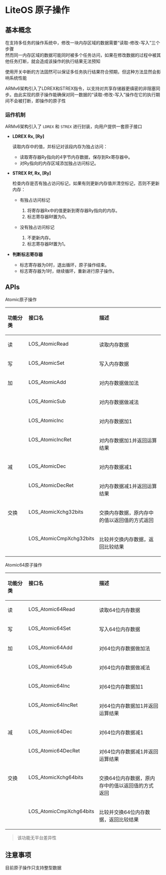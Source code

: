 # LiteOS 原子操作
## 基本概念
在支持多任务的操作系统中，修改一块内存区域的数据需要“读取-修改-写入”三个步骤  
然而同一内存区域的数据可能同时被多个任务访问，如果在修改数据的过程中被其他任务打断，就会造成该操作的执行结果无法预知

使用开关中断的方法固然可以保证多任务执行结果符合预期，但这种方法显然会影响系统性能

ARMv6架构引入了LDREX和STREX指令，以支持对共享存储器更缜密的非阻塞同步。由此实现的原子操作能确保对同一数据的“读取-修改-写入”操作在它的执行期间不会被打断，即操作的原子性

### 运作机制
ARMv6架构引入了 `LDREX` 和 `STREX` 进行封装，向用户提供一套原子接口
-   **LDREX Rx, [Ry]**
    
    读取内存中的值，并标记对该段内存为独占访问：
    
    -   读取寄存器Ry指向的4字节内存数据，保存到Rx寄存器中。
    -   对Ry指向的内存区域添加独占访问标记。
-   **STREX Rf, Rx, [Ry]**
    
    检查内存是否有独占访问标记，如果有则更新内存值并清空标记，否则不更新内存：
    
    -   有独占访问标记
        
        1.  将寄存器Rx中的值更新到寄存器Ry指向的内存。
        2.  标志寄存器Rf置为0。
    -   没有独占访问标记
        
        1.  不更新内存。
        2.  标志寄存器Rf置为1。
-   **判断标志寄存器**
    
    -   标志寄存器为0时，退出循环，原子操作结束。
    -   标志寄存器为1时，继续循环，重新进行原子操作。

## APIs
Atomic原子操作
<table>
<thead align="left"><tr id="row1872972720811"><th class="cellrowborder" id="mcps1.2.4.1.1" width="17.588241175882413%" valign="top"><p id="p2197741720811"><a name="p2197741720811"></a><a name="p2197741720811"></a>功能分类</p>
</th>
<th class="cellrowborder" id="mcps1.2.4.1.2" width="22.827717228277173%" valign="top"><p id="p1280752020811"><a name="p1280752020811"></a><a name="p1280752020811"></a>接口名</p>
</th>
<th class="cellrowborder" id="mcps1.2.4.1.3" width="59.58404159584042%" valign="top"><p id="p3595409320811"><a name="p3595409320811"></a><a name="p3595409320811"></a>描述</p>
</th>
</tr>
</thead>
<tbody><tr id="row8821422144017"><td class="cellrowborder" headers="mcps1.2.4.1.1 " width="17.588241175882413%" valign="top"><p id="p1082116226408"><a name="p1082116226408"></a><a name="p1082116226408"></a>读</p>
</td>
<td class="cellrowborder" headers="mcps1.2.4.1.2 " width="22.827717228277173%" valign="top"><p id="p118211822134019"><a name="p118211822134019"></a><a name="p118211822134019"></a>LOS_AtomicRead</p>
</td>
<td class="cellrowborder" headers="mcps1.2.4.1.3 " width="59.58404159584042%" valign="top"><p id="p3821172210403"><a name="p3821172210403"></a><a name="p3821172210403"></a>读取内存数据</p>
</td>
</tr>
<tr id="row12907201494015"><td class="cellrowborder" headers="mcps1.2.4.1.1 " width="17.588241175882413%" valign="top"><p id="p1790851494014"><a name="p1790851494014"></a><a name="p1790851494014"></a>写</p>
</td>
<td class="cellrowborder" headers="mcps1.2.4.1.2 " width="22.827717228277173%" valign="top"><p id="p79081214184016"><a name="p79081214184016"></a><a name="p79081214184016"></a>LOS_AtomicSet</p>
</td>
<td class="cellrowborder" headers="mcps1.2.4.1.3 " width="59.58404159584042%" valign="top"><p id="p1908314114017"><a name="p1908314114017"></a><a name="p1908314114017"></a>写入内存数据</p>
</td>
</tr>
<tr id="row3711131920811"><td class="cellrowborder" rowspan="4" headers="mcps1.2.4.1.1 " width="17.588241175882413%" valign="top"><p id="p1464320720811"><a name="p1464320720811"></a><a name="p1464320720811"></a>加</p>
</td>
<td class="cellrowborder" headers="mcps1.2.4.1.2 " width="22.827717228277173%" valign="top"><p id="p5788323720811"><a name="p5788323720811"></a><a name="p5788323720811"></a>LOS_AtomicAdd</p>
</td>
<td class="cellrowborder" headers="mcps1.2.4.1.3 " width="59.58404159584042%" valign="top"><p id="p6073589620811"><a name="p6073589620811"></a><a name="p6073589620811"></a>对内存数据做加法</p>
</td>
</tr>
<tr id="row15982181955512"><td class="cellrowborder" headers="mcps1.2.4.1.1 " valign="top"><p id="p159821019205512"><a name="p159821019205512"></a><a name="p159821019205512"></a>LOS_AtomicSub</p>
</td>
<td class="cellrowborder" headers="mcps1.2.4.1.2 " valign="top"><p id="p189821319125516"><a name="p189821319125516"></a><a name="p189821319125516"></a>对内存数据做减法</p>
</td>
</tr>
<tr id="row3156887520811"><td class="cellrowborder" headers="mcps1.2.4.1.1 " valign="top"><p id="p6009666520811"><a name="p6009666520811"></a><a name="p6009666520811"></a>LOS_AtomicInc</p>
</td>
<td class="cellrowborder" headers="mcps1.2.4.1.2 " valign="top"><p id="p6683076820811"><a name="p6683076820811"></a><a name="p6683076820811"></a>对内存数据加1</p>
</td>
</tr>
<tr id="row152478191611"><td class="cellrowborder" headers="mcps1.2.4.1.1 " valign="top"><p id="p487389551611"><a name="p487389551611"></a><a name="p487389551611"></a>LOS_AtomicIncRet</p>
</td>
<td class="cellrowborder" headers="mcps1.2.4.1.2 " valign="top"><p id="p4737212173750"><a name="p4737212173750"></a><a name="p4737212173750"></a>对内存数据加1并返回运算结果</p>
</td>
</tr>
<tr id="row551826141617"><td class="cellrowborder" rowspan="2" headers="mcps1.2.4.1.1 " width="17.588241175882413%" valign="top"><p id="p1025291220215"><a name="p1025291220215"></a><a name="p1025291220215"></a>减</p>
</td>
<td class="cellrowborder" headers="mcps1.2.4.1.2 " width="22.827717228277173%" valign="top"><p id="p8139021617"><a name="p8139021617"></a><a name="p8139021617"></a>LOS_AtomicDec</p>
</td>
<td class="cellrowborder" headers="mcps1.2.4.1.3 " width="59.58404159584042%" valign="top"><p id="p659261051617"><a name="p659261051617"></a><a name="p659261051617"></a>对内存数据减1</p>
</td>
</tr>
<tr id="row5082721316112"><td class="cellrowborder" headers="mcps1.2.4.1.1 " valign="top"><p id="p1340185216112"><a name="p1340185216112"></a><a name="p1340185216112"></a>LOS_AtomicDecRet</p>
</td>
<td class="cellrowborder" headers="mcps1.2.4.1.2 " valign="top"><p id="p1180824516112"><a name="p1180824516112"></a><a name="p1180824516112"></a>对内存数据减1并返回运算结果</p>
</td>
</tr>
<tr id="row11187400233110"><td class="cellrowborder" rowspan="2" headers="mcps1.2.4.1.1 " width="17.588241175882413%" valign="top"><p id="p1353275352817"><a name="p1353275352817"></a><a name="p1353275352817"></a>交换</p>
</td>
<td class="cellrowborder" headers="mcps1.2.4.1.2 " width="22.827717228277173%" valign="top"><p id="p50546033233110"><a name="p50546033233110"></a><a name="p50546033233110"></a>LOS_AtomicXchg32bits</p>
</td>
<td class="cellrowborder" headers="mcps1.2.4.1.3 " width="59.58404159584042%" valign="top"><p id="p588031233110"><a name="p588031233110"></a><a name="p588031233110"></a>交换内存数据，原内存中的值以返回值的方式返回</p>
</td>
</tr>
<tr id="row4980729516444"><td class="cellrowborder" headers="mcps1.2.4.1.1 " valign="top"><p id="p3260399916444"><a name="p3260399916444"></a><a name="p3260399916444"></a>LOS_AtomicCmpXchg32bits</p>
</td>
<td class="cellrowborder" headers="mcps1.2.4.1.2 " valign="top"><p id="p2367825216444"><a name="p2367825216444"></a><a name="p2367825216444"></a>比较并交换内存数据，返回比较结果</p>
</td>
</tr>
</tbody>
</table>

Atomic64原子操作
<table>
	<thead align="left"><tr id="row11459105325613"><th class="cellrowborder" id="mcps1.2.4.1.1" width="17.488251174882514%" valign="top"><p id="p15459185355610"><a name="p15459185355610"></a><a name="p15459185355610"></a>功能分类</p>
</th>
<th class="cellrowborder" id="mcps1.2.4.1.2" width="22.927707229277072%" valign="top"><p id="p44591453115611"><a name="p44591453115611"></a><a name="p44591453115611"></a>接口名</p>
</th>
<th class="cellrowborder" id="mcps1.2.4.1.3" width="59.58404159584042%" valign="top"><p id="p24591253165610"><a name="p24591253165610"></a><a name="p24591253165610"></a>描述</p>
</th>
</tr>
</thead>
<tbody><tr id="row184591853145610"><td class="cellrowborder" headers="mcps1.2.4.1.1 " width="17.488251174882514%" valign="top"><p id="p17459195315612"><a name="p17459195315612"></a><a name="p17459195315612"></a>读</p>
</td>
<td class="cellrowborder" headers="mcps1.2.4.1.2 " width="22.927707229277072%" valign="top"><p id="p134591653155613"><a name="p134591653155613"></a><a name="p134591653155613"></a>LOS_Atomic64Read</p>
</td>
<td class="cellrowborder" headers="mcps1.2.4.1.3 " width="59.58404159584042%" valign="top"><p id="p545915531560"><a name="p545915531560"></a><a name="p545915531560"></a>读取64位内存数据</p>
</td>
</tr>
<tr id="row2459195325618"><td class="cellrowborder" headers="mcps1.2.4.1.1 " width="17.488251174882514%" valign="top"><p id="p44592053105614"><a name="p44592053105614"></a><a name="p44592053105614"></a>写</p>
</td>
<td class="cellrowborder" headers="mcps1.2.4.1.2 " width="22.927707229277072%" valign="top"><p id="p594319452578"><a name="p594319452578"></a><a name="p594319452578"></a>LOS_Atomic64Set</p>
</td>
<td class="cellrowborder" headers="mcps1.2.4.1.3 " width="59.58404159584042%" valign="top"><p id="p14596533569"><a name="p14596533569"></a><a name="p14596533569"></a>写入64位内存数据</p>
</td>
</tr>
<tr id="row8459195313562"><td class="cellrowborder" rowspan="4" headers="mcps1.2.4.1.1 " width="17.488251174882514%" valign="top"><p id="p1459753145613"><a name="p1459753145613"></a><a name="p1459753145613"></a>加</p>
</td>
<td class="cellrowborder" headers="mcps1.2.4.1.2 " width="22.927707229277072%" valign="top"><p id="p134591253195618"><a name="p134591253195618"></a><a name="p134591253195618"></a>LOS_Atomic64Add</p>
</td>
<td class="cellrowborder" headers="mcps1.2.4.1.3 " width="59.58404159584042%" valign="top"><p id="p5459165318568"><a name="p5459165318568"></a><a name="p5459165318568"></a>对64位内存数据做加法</p>
</td>
</tr>
<tr id="row345965325611"><td class="cellrowborder" headers="mcps1.2.4.1.1 " valign="top"><p id="p17459753165610"><a name="p17459753165610"></a><a name="p17459753165610"></a>LOS_Atomic64Sub</p>
</td>
<td class="cellrowborder" headers="mcps1.2.4.1.2 " valign="top"><p id="p194591053165610"><a name="p194591053165610"></a><a name="p194591053165610"></a>对64位内存数据做减法</p>
</td>
</tr>
<tr id="row144591153135611"><td class="cellrowborder" headers="mcps1.2.4.1.1 " valign="top"><p id="p2459125317562"><a name="p2459125317562"></a><a name="p2459125317562"></a>LOS_Atomic64Inc</p>
</td>
<td class="cellrowborder" headers="mcps1.2.4.1.2 " valign="top"><p id="p04591153165619"><a name="p04591153165619"></a><a name="p04591153165619"></a>对64位内存数据加1</p>
</td>
</tr>
<tr id="row114591653145617"><td class="cellrowborder" headers="mcps1.2.4.1.1 " valign="top"><p id="p645955317563"><a name="p645955317563"></a><a name="p645955317563"></a>LOS_Atomic64IncRet</p>
</td>
<td class="cellrowborder" headers="mcps1.2.4.1.2 " valign="top"><p id="p16459953185614"><a name="p16459953185614"></a><a name="p16459953185614"></a>对64位内存数据加1并返回运算结果</p>
</td>
</tr>
<tr id="row745995310561"><td class="cellrowborder" rowspan="2" headers="mcps1.2.4.1.1 " width="17.488251174882514%" valign="top"><p id="p1645935315612"><a name="p1645935315612"></a><a name="p1645935315612"></a>减</p>
</td>
<td class="cellrowborder" headers="mcps1.2.4.1.2 " width="22.927707229277072%" valign="top"><p id="p1045955365615"><a name="p1045955365615"></a><a name="p1045955365615"></a>LOS_Atomic64Dec</p>
</td>
<td class="cellrowborder" headers="mcps1.2.4.1.3 " width="59.58404159584042%" valign="top"><p id="p84596533569"><a name="p84596533569"></a><a name="p84596533569"></a>对64位内存数据减1</p>
</td>
</tr>
<tr id="row18459195365617"><td class="cellrowborder" headers="mcps1.2.4.1.1 " valign="top"><p id="p645975315561"><a name="p645975315561"></a><a name="p645975315561"></a>LOS_Atomic64DecRet</p>
</td>
<td class="cellrowborder" headers="mcps1.2.4.1.2 " valign="top"><p id="p124599539568"><a name="p124599539568"></a><a name="p124599539568"></a>对64位内存数据减1并返回运算结果</p>
</td>
</tr>
<tr id="row1645905355610"><td class="cellrowborder" rowspan="2" headers="mcps1.2.4.1.1 " width="17.488251174882514%" valign="top"><p id="p945914530567"><a name="p945914530567"></a><a name="p945914530567"></a>交换</p>
</td>
<td class="cellrowborder" headers="mcps1.2.4.1.2 " width="22.927707229277072%" valign="top"><p id="p194915482214"><a name="p194915482214"></a><a name="p194915482214"></a>LOS_AtomicXchg64bits</p>
</td>
<td class="cellrowborder" headers="mcps1.2.4.1.3 " width="59.58404159584042%" valign="top"><p id="p13459175315562"><a name="p13459175315562"></a><a name="p13459175315562"></a>交换64位内存数据，原内存中的值以返回值的方式返回</p>
</td>
</tr>
<tr id="row17459115345618"><td class="cellrowborder" headers="mcps1.2.4.1.1 " valign="top"><p id="p10459195312568"><a name="p10459195312568"></a><a name="p10459195312568"></a>LOS_AtomicCmpXchg64bits</p>
</td>
<td class="cellrowborder" headers="mcps1.2.4.1.2 " valign="top"><p id="p1445925315614"><a name="p1445925315614"></a><a name="p1445925315614"></a>比较并交换64位内存数据，返回比较结果</p>
</td>
</tr>
</tbody>
</table>

> 该功能无平台差异性

## 注意事项
目前原子操作只支持整型数据


